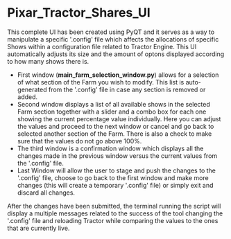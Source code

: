 # Pixar_Tractor_Shares_UI
This complete UI has been created using PyQT and it serves as a way to manipulate a specific '.config' file which affects the allocations of specific Shows within a configuration file related to Tractor Engine. This UI automatically adjusts its size and the amount of optons displayed according to how many shows there is. 

- First window (**main_farm_selection_window.py**) allows for a selection of what section of the Farm you wish to modify. This list is auto-generated from the '.config' file in case any section is removed or added.
- Second window displays a list of all available shows in the selected Farm section together with a slider and a combo box for each one showing the current percentage value individually. Here you can adjust the values and proceed to the next window or cancel and go back to selected another section of the Farm. There is also a check to make sure that the values do not go above 100%.
- The third window is a confirmation window which displays all the changes made in the previous window versus the current values from the '.config' file.
- Last Window will allow the user to stage and push the changes to the '.config' file, choose to go back to the first window and make more changes (this will create a temporary '.config' file) or simply exit and discard all changes.

After the changes have been submitted, the terminal running the script will display a multiple messages related to the success of the tool changing the '.config' file and reloading Tractor while comparing the values to the ones that are currently live. 
